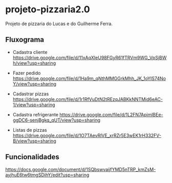 # projeto-pizzaria2.0

Projeto de pizzaria do Lucas e do Guilherme Ferra.

## Fluxograma

* Cadastra cliente
https://drive.google.com/file/d/11xAqXIeU98FGyR61fTRVm9WG_VpSjBWh/view?usp=sharing

* Fazer pedido
https://drive.google.com/file/d/1Ha9m_qNthMMGGrkMhh_JK_1oYIS74NoY/view?usp=sharing

* Cadastrar pizzas
  https://drive.google.com/file/d/1r1RfVuDtN2tREzqJABKkNNTMid6eAC-1/view?usp=sharing


* Cadastra refrigerante
https://drive.google.com/file/d/1L2FN7ApimlBEe-ggDC6-senjBgkq_qUT/view?usp=sharing

* Listas de pizzas
https://drive.google.com/file/d/1O7TAevRlVE_xrRZr5E3wEK1rH332FV-B/view?usp=sharing

## Funcionalidades
https://docs.google.com/document/d/1SQbswvaijfYMD5nTRP_kmZsM-ayjhuE6tw6tmgSDihY/edit?usp=sharing
